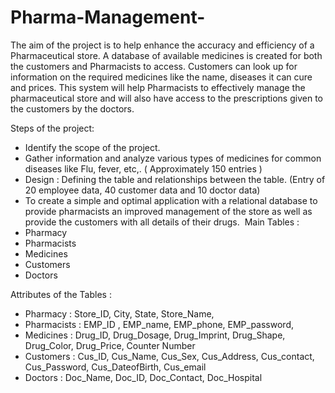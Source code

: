 # Pharma-Management-
The aim of the project is to help enhance the accuracy and efficiency of a Pharmaceutical store. A database of available medicines is created for both the customers and Pharmacists to access. Customers can look up for information on the required medicines like the name, diseases it can cure and prices. This system will help Pharmacists to effectively manage the pharmaceutical store and will also have access to the prescriptions given to the customers by the doctors.

Steps of the project:
- Identify the scope of the project.
- Gather information and analyze various types of medicines for common diseases like Flu, fever, etc,. ( Approximately 150 entries ) 
- Design : Defining the table and relationships between the table. (Entry of 20 employee data, 40 customer data and 10 doctor data)
- To create a simple and optimal application with a relational database to provide pharmacists an improved management of the store as well as provide the customers with all details of their drugs.  Main Tables : 
- Pharmacy 
- Pharmacists  
- Medicines
- Customers
- Doctors

Attributes of the Tables :
- Pharmacy : 
Store_ID, City, State, Store_Name, 
- Pharmacists : 
EMP_ID , EMP_name, EMP_phone, EMP_password,
- Medicines : 
Drug_ID, Drug_Dosage, Drug_Imprint, Drug_Shape, Drug_Color, Drug_Price, Counter Number
- Customers : 
Cus_ID, Cus_Name, Cus_Sex, Cus_Address, Cus_contact, Cus_Password, Cus_DateofBirth, Cus_email
- Doctors : 
Doc_Name, Doc_ID, Doc_Contact, Doc_Hospital
